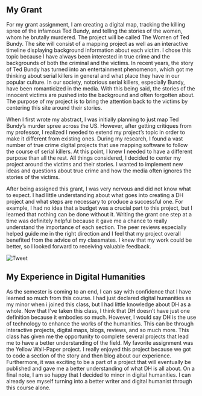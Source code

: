 ## My Grant 

For my grant assignment, I am creating a digital map, tracking the killing spree of the infamous Ted Bundy, and telling the stories of the women, whom he brutally murdered. The project will be called The Women of Ted Bundy. The site will consist of a mapping project as well as an interactive timeline displaying background information about each victim. I chose this topic because I have always been interested in true crime and the backgrounds of both the criminal and the victims. In recent years, the story of Ted Bundy has turned into an entertainment phenomenon, which got me thinking about serial killers in general and what place they have in our popular culture. In our society, notorious serial killers, especially Bundy, have been romanticized in the media. With this being said, the stories of the innocent victims are pushed into the background and often forgotten about. The purpose of my project is to bring the attention back to the victims by centering this site around their stories.

When I first wrote my abstract, I was initially planning to just map Ted Bundy’s murder spree across the US. However, after getting critiques from my professor, I realized I needed to extend my project’s topic in order to make it different from existing ones. During my research, I found a vast number of true crime digital projects that use mapping software to follow the course of serial killers. At this point, I knew I needed to have a different purpose than all the rest. All things considered, I decided to center my project around the victims and their stories. I wanted to implement new ideas and questions about true crime and how the media often ignores the stories of the victims.

After being assigned this grant, I was very nervous and did not know what to expect. I had little understanding about what goes into creating a DH project and what steps are necessary to produce a successful one. For example, I had no idea that a budget was a crucial part to this project, but I learned that nothing can be done without it. Writing the grant one step at a time was definitely helpful because it gave me a chance to really understand the importance of each section. The peer reviews especially helped guide me in the right direction and I feel that my project overall benefited from the advice of my classmates. I knew that my work could be better, so I looked forward to receiving valuable feedback.

![Tweet](https://kaylachilders.github.io/KaylaChilBlogs/images/grant_tweet.png) 

## My Experience in Digital Humanities

As the semester is coming to an end, I can say with confidence that I have learned so much from this course. I had just declared digital humanities as my minor when i joined this class, but I had little knowledge about DH as a whole. Now that I've taken this class, I think that DH doesn’t have just one definition because it embodies so much. However, I would say DH is the use of technology to enhance the works of the humanities. This can be through interactive projects, digital maps, blogs, reviews, and so much more. This class has given me the opportunity to complete several projects that lead me to have a better understanding of the field. My favorite assignment was the Yellow Wall-Paper project. I really enjoyed this project because we got to code a section of the story and then blog about our experience. Furthermore, it was exciting to be a part of a project that will eventually be published and gave me a better understanding of what DH is all about. On a final note, I am so happy that I decided to minor in digital humanities. I can already see myself turning into a better writer and digital humanist through this course alone. 
